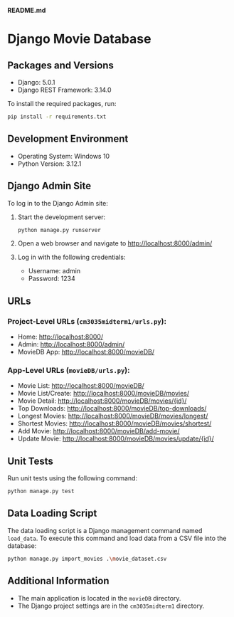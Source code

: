 **README.md**

# Django Movie Database

## Packages and Versions

- Django: 5.0.1
- Django REST Framework: 3.14.0

To install the required packages, run:

```bash
pip install -r requirements.txt
```

## Development Environment

- Operating System: Windows 10
- Python Version: 3.12.1

## Django Admin Site

To log in to the Django Admin site:

1. Start the development server:

   ```bash
   python manage.py runserver
   ```

2. Open a web browser and navigate to [http://localhost:8000/admin/](http://localhost:8000/admin/)

3. Log in with the following credentials:

   - Username: admin
   - Password: 1234

## URLs

### Project-Level URLs (`cm3035midterm1/urls.py`):

- Home: [http://localhost:8000/](http://localhost:8000/)
- Admin: [http://localhost:8000/admin/](http://localhost:8000/admin/)
- MovieDB App: [http://localhost:8000/movieDB/](http://localhost:8000/movieDB/)

### App-Level URLs (`movieDB/urls.py`):

- Movie List: [http://localhost:8000/movieDB/](http://localhost:8000/movieDB/)
- Movie List/Create: [http://localhost:8000/movieDB/movies/](http://localhost:8000/movieDB/movies/)
- Movie Detail: [http://localhost:8000/movieDB/movies/{id}/](http://localhost:8000/movieDB/movies/{id}/)
- Top Downloads: [http://localhost:8000/movieDB/top-downloads/](http://localhost:8000/movieDB/top-downloads/)
- Longest Movies: [http://localhost:8000/movieDB/movies/longest/](http://localhost:8000/movieDB/movies/longest/)
- Shortest Movies: [http://localhost:8000/movieDB/movies/shortest/](http://localhost:8000/movieDB/movies/shortest/)
- Add Movie: [http://localhost:8000/movieDB/add-movie/](http://localhost:8000/movieDB/add-movie/)
- Update Movie: [http://localhost:8000/movieDB/movies/update/{id}/](http://localhost:8000/movieDB/movies/update/{id}/)

## Unit Tests

Run unit tests using the following command:

```bash
python manage.py test
```

## Data Loading Script

The data loading script is a Django management command named `load_data`. To execute this command and load data from a CSV file into the database:

```bash
python manage.py import_movies .\movie_dataset.csv
```

## Additional Information

- The main application is located in the `movieDB` directory.
- The Django project settings are in the `cm3035midterm1` directory.
